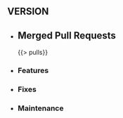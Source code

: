 ## VERSION

- ## Merged Pull Requests
  {{> pulls}}


- ### Features

- ### Fixes

- ### Maintenance